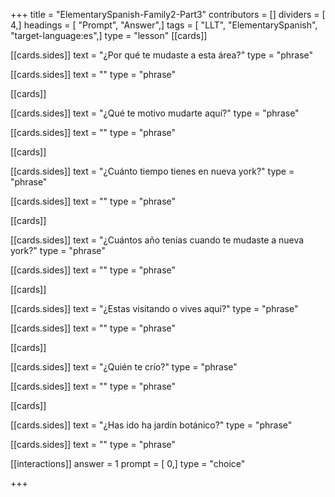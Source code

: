 +++
title = "ElementarySpanish-Family2-Part3"
contributors = []
dividers = [ 4,]
headings = [ "Prompt", "Answer",]
tags = [ "LLT", "ElementarySpanish", "target-language:es",]
type = "lesson"
[[cards]]

[[cards.sides]]
text = "¿Por qué te mudaste a esta área?"
type = "phrase"

[[cards.sides]]
text = ""
type = "phrase"

[[cards]]

[[cards.sides]]
text = "¿Qué te motivo mudarte aquí?"
type = "phrase"

[[cards.sides]]
text = ""
type = "phrase"

[[cards]]

[[cards.sides]]
text = "¿Cuánto tiempo tienes en nueva york?"
type = "phrase"

[[cards.sides]]
text = ""
type = "phrase"

[[cards]]

[[cards.sides]]
text = "¿Cuántos año tenias cuando te mudaste a nueva york?"
type = "phrase"

[[cards.sides]]
text = ""
type = "phrase"

[[cards]]

[[cards.sides]]
text = "¿Estas visitando o vives aquí?"
type = "phrase"

[[cards.sides]]
text = ""
type = "phrase"

[[cards]]

[[cards.sides]]
text = "¿Quién te crío?"
type = "phrase"

[[cards.sides]]
text = ""
type = "phrase"

[[cards]]

[[cards.sides]]
text = "¿Has ido ha jardín botánico?"
type = "phrase"

[[cards.sides]]
text = ""
type = "phrase"

[[interactions]]
answer = 1
prompt = [ 0,]
type = "choice"

+++
